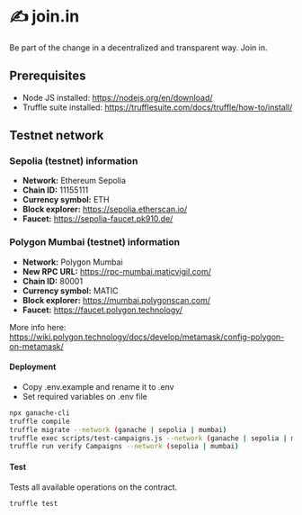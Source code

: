 # ✍️ join.in

Be part of the change in a decentralized and transparent way. Join in.

## Prerequisites

- Node JS installed: https://nodejs.org/en/download/
- Truffle suite installed: https://trufflesuite.com/docs/truffle/how-to/install/

## Testnet network

### Sepolia (testnet) information

- **Network:** Ethereum Sepolia
- **Chain ID:** 11155111
- **Currency symbol:** ETH
- **Block explorer:** https://sepolia.etherscan.io/
- **Faucet:** https://sepolia-faucet.pk910.de/

### Polygon Mumbai (testnet) information

- **Network:** Polygon Mumbai
- **New RPC URL:** https://rpc-mumbai.maticvigil.com/
- **Chain ID:** 80001
- **Currency symbol:** MATIC
- **Block explorer:** https://mumbai.polygonscan.com/
- **Faucet:** https://faucet.polygon.technology/

More info here: https://wiki.polygon.technology/docs/develop/metamask/config-polygon-on-metamask/

#### Deployment

- Copy .env.example and rename it to .env
- Set required variables on .env file

```sh
npx ganache-cli
truffle compile
truffle migrate --network (ganache | sepolia | mumbai)
truffle exec scripts/test-campaigns.js --network (ganache | sepolia | mumbai)
truffle run verify Campaigns --network (sepolia | mumbai)
```

#### Test

Tests all available operations on the contract.

```sh
truffle test
```
